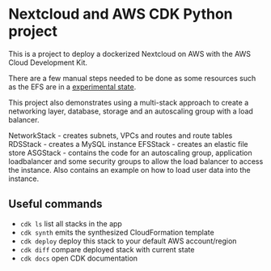 # Nextcloud and AWS CDK Python project

This is a project to deploy a dockerized Nextcloud on AWS with the AWS Cloud Development Kit.

There are a few manual steps needed to be done as some resources such as the EFS are in a [experimental state](https://docs.aws.amazon.com/cdk/api/latest/docs/aws-efs-readme.html).

This project also demonstrates using a multi-stack approach to create a networking layer, database, storage and an autoscaling group with a load balancer.

NetworkStack - creates subnets, VPCs and routes and route tables
RDSStack - creates a MySQL instance
EFSStack - creates an elastic file store
ASGStack - contains the code for an autoscaling group, application loadbalancer
and some security groups to allow the load balancer to access the instance.  Also
contains an example on how to load user data into the instance.



## Useful commands

 * `cdk ls`          list all stacks in the app
 * `cdk synth`       emits the synthesized CloudFormation template
 * `cdk deploy`      deploy this stack to your default AWS account/region
 * `cdk diff`        compare deployed stack with current state
 * `cdk docs`        open CDK documentation
